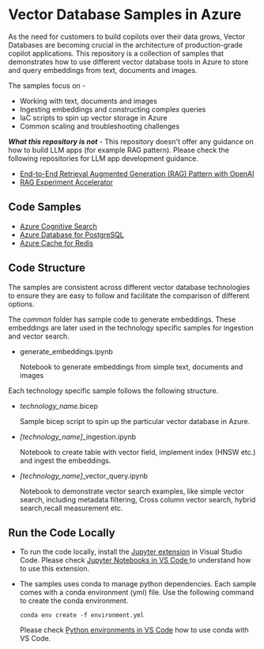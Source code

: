 # Vector Database Samples in Azure

As the need for customers to build copilots over their data grows, Vector Databases are becoming crucial in the architecture of production-grade copilot applications. This repository is a collection of samples that demonstrates how to use different vector database tools in Azure to store and query embeddings from text, documents and images.

The samples focus on -

- Working with text, documents and images
- Ingesting embeddings and constructing complex queries
- IaC scripts to spin up vector storage in Azure
- Common scaling and troubleshooting challenges

***What this repository is not*** - This repository doesn't offer any guidance on how to build LLM apps (for example RAG pattern). Please check the following repositories for LLM app development guidance.

- [End-to-End Retrieval Augmented Generation (RAG) Pattern with OpenAI](https://github.com/microsoft/rag-openai)
- [RAG Experiment Accelerator](https://github.com/microsoft/rag-experiment-accelerator)

## Code Samples

- [Azure Cognitive Search](./azure_cognitive_search/README.md)
- [Azure Database for PostgreSQL](azure_postgresql/README.md)
- [Azure Cache for Redis](./azure_redis_cache/README.md)

## Code Structure

The samples are consistent across different vector database technologies to ensure they are easy to follow and facilitate the comparison of different options.

The *common* folder has sample code to generate embeddings. These embeddings are later used in the technology specific samples for ingestion and vector search.

- generate_embeddings.ipynb

  Notebook to generate embeddings from simple text, documents and images

Each technology specific sample follows the following structure.

- *technology_name*.bicep

  Sample bicep script to spin up the particular vector database in Azure.
- *[technology_name]*_ingestion.ipynb

  Notebook to create table with vector field, implement index (HNSW etc.) and ingest the embeddings.

- *[technology_name]*_vector_query.ipynb

  Notebook to demonstrate vector search examples, like simple vector search, including metadata filtering, Cross column vector search, hybrid search,recall measurement etc.

## Run the Code Locally

- To run the code locally, install the [Jupyter extension](https://marketplace.visualstudio.com/items?itemName=ms-toolsai.jupyter) in Visual Studio Code. Please check [Jupyter Notebooks in VS Code
](https://code.visualstudio.com/docs/datascience/jupyter-notebooks) to understand how to use this extension.

- The samples uses conda to manage python dependencies. Each sample comes with a conda environment (yml) file. Use the following command to create the conda environment.

    `conda env create -f environment.yml`

  Please check [Python environments in VS Code](https://code.visualstudio.com/docs/python/environments) how to use conda with VS Code.

